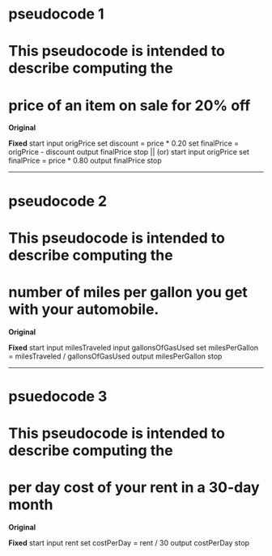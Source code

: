 #  pseudocode 1

# This pseudocode is intended to describe computing the 
# price of an item on sale for 20% off
**Original**
<!-- start
   input origPrice
   set discount = price * 0.20
   set finalPrice = origPrice - discnt
   output finalPrice
stop -->
**Fixed**
start
   input origPrice
   set discount = price * 0.20
   set finalPrice = origPrice - discount
   output finalPrice
stop
|| (or)
start
   input origPrice
   set finalPrice = price * 0.80
   output finalPrice
stop

 
--------------------------------------------------------------------------
# pseudocode 2

# This pseudocode is intended to describe computing the 
# number of miles per gallon you get with your automobile.
**Original**
<!-- start
  input milesTraveled
  input gallonsOfGasUsed
  set milesPerGallon = milesTraveled + gallonsOfGasUsed
  output milesperGallon
start -->
**Fixed**
start
  input milesTraveled
  input gallonsOfGasUsed
  set milesPerGallon = milesTraveled / gallonsOfGasUsed
  output milesPerGallon
stop

 
--------------------------------------------------------------------------
# psuedocode 3

# This pseudocode is intended to describe computing the 
# per day cost of your rent in a 30-day month
**Original**
<!-- start
   input rent
   set costPerDay = rent / 31
   output rent
stop -->
**Fixed**
start
   input rent
   set costPerDay = rent / 30
   output costPerDay
stop